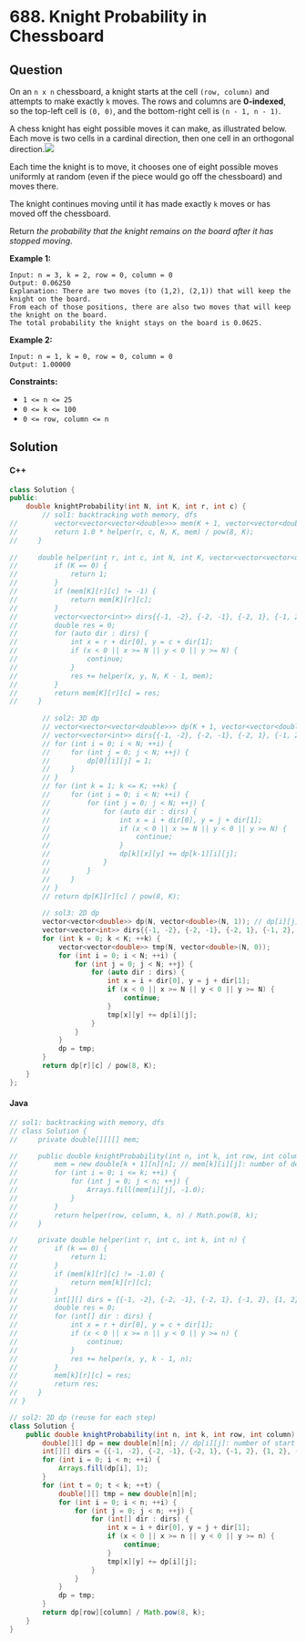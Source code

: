 # 688. Knight Probability in Chessboard

## Question

On an `n x n` chessboard, a knight starts at the cell `(row, column)` and attempts to make exactly `k` moves. The rows and columns are **0-indexed**, so the top-left cell is `(0, 0)`, and the bottom-right cell is `(n - 1, n - 1)`.

A chess knight has eight possible moves it can make, as illustrated below. Each move is two cells in a cardinal direction, then one cell in an orthogonal direction.![](https://assets.leetcode.com/uploads/2018/10/12/knight.png)

Each time the knight is to move, it chooses one of eight possible moves uniformly at random (even if the piece would go off the chessboard) and moves there.

The knight continues moving until it has made exactly `k` moves or has moved off the chessboard.

Return _the probability that the knight remains on the board after it has stopped moving_.

**Example 1:**

```
Input: n = 3, k = 2, row = 0, column = 0
Output: 0.06250
Explanation: There are two moves (to (1,2), (2,1)) that will keep the knight on the board.
From each of those positions, there are also two moves that will keep the knight on the board.
The total probability the knight stays on the board is 0.0625.
```

**Example 2:**

```
Input: n = 1, k = 0, row = 0, column = 0
Output: 1.00000
```

**Constraints:**

* `1 <= n <= 25`
* `0 <= k <= 100`
* `0 <= row, column <= n`

## Solution

#### C++

```cpp
class Solution {
public:
    double knightProbability(int N, int K, int r, int c) {
        // sol1: backtracking woth memory, dfs
//         vector<vector<vector<double>>> mem(K + 1, vector<vector<double>>(N, vector<double>(N, -1))); // mem[k][i][j]: number of destinations from (i, j) with k steps
//         return 1.0 * helper(r, c, N, K, mem) / pow(8, K);
//     }
    
//     double helper(int r, int c, int N, int K, vector<vector<vector<double>>>& mem) {
//         if (K == 0) {
//             return 1;
//         }
//         if (mem[K][r][c] != -1) {
//             return mem[K][r][c];
//         }
//         vector<vector<int>> dirs{{-1, -2}, {-2, -1}, {-2, 1}, {-1, 2}, {1, 2}, {2, 1}, {2, -1}, {1, -2}};
//         double res = 0;
//         for (auto dir : dirs) {
//             int x = r + dir[0], y = c + dir[1];
//             if (x < 0 || x >= N || y < 0 || y >= N) {
//                 continue;
//             }
//             res += helper(x, y, N, K - 1, mem);
//         }
//         return mem[K][r][c] = res;
//     }
        
        // sol2: 3D dp
        // vector<vector<vector<double>>> dp(K + 1, vector<vector<double>>(N, vector<double>(N, 0))); // dp[k][i][j]: number of start points to reach (i, j) with k steps
        // vector<vector<int>> dirs{{-1, -2}, {-2, -1}, {-2, 1}, {-1, 2}, {1, 2}, {2, 1}, {2, -1}, {1, -2}};
        // for (int i = 0; i < N; ++i) {
        //     for (int j = 0; j < N; ++j) {
        //         dp[0][i][j] = 1;
        //     }
        // }
        // for (int k = 1; k <= K; ++k) {
        //     for (int i = 0; i < N; ++i) {
        //         for (int j = 0; j < N; ++j) {
        //             for (auto dir : dirs) {
        //                 int x = i + dir[0], y = j + dir[1];
        //                 if (x < 0 || x >= N || y < 0 || y >= N) {
        //                     continue;
        //                 }
        //                 dp[k][x][y] += dp[k-1][i][j];
        //             }
        //         }
        //     }
        // }
        // return dp[K][r][c] / pow(8, K);
        
        // sol3: 2D dp
        vector<vector<double>> dp(N, vector<double>(N, 1)); // dp[i][j]: number of start points to reach (i, j) (reuse for each step)
        vector<vector<int>> dirs{{-1, -2}, {-2, -1}, {-2, 1}, {-1, 2}, {1, 2}, {2, 1}, {2, -1}, {1, -2}};
        for (int k = 0; k < K; ++k) {
            vector<vector<double>> tmp(N, vector<double>(N, 0));
            for (int i = 0; i < N; ++i) {
                for (int j = 0; j < N; ++j) {
                    for (auto dir : dirs) {
                        int x = i + dir[0], y = j + dir[1];
                        if (x < 0 || x >= N || y < 0 || y >= N) {
                            continue;
                        }
                        tmp[x][y] += dp[i][j];
                    }
                }
            }
            dp = tmp;
        }
        return dp[r][c] / pow(8, K);
    }
};
```

#### Java

```java
// sol1: backtracking with memory, dfs
// class Solution {
//     private double[][][] mem;

//     public double knightProbability(int n, int k, int row, int column) {
//         mem = new double[k + 1][n][n]; // mem[k][i][j]: number of destinations from (i, j) with k steps
//         for (int i = 0; i <= k; ++i) {
//             for (int j = 0; j < n; ++j) {
//                 Arrays.fill(mem[i][j], -1.0);
//             }
//         }
//         return helper(row, column, k, n) / Math.pow(8, k);
//     }

//     private double helper(int r, int c, int k, int n) {
//         if (k == 0) {
//             return 1;
//         }
//         if (mem[k][r][c] != -1.0) {
//             return mem[k][r][c];
//         }
//         int[][] dirs = {{-1, -2}, {-2, -1}, {-2, 1}, {-1, 2}, {1, 2}, {2, 1}, {2, -1}, {1, -2}};
//         double res = 0;
//         for (int[] dir : dirs) {
//             int x = r + dir[0], y = c + dir[1];
//             if (x < 0 || x >= n || y < 0 || y >= n) {
//                 continue;
//             }
//             res += helper(x, y, k - 1, n);
//         }
//         mem[k][r][c] = res;
//         return res;
//     }
// }

// sol2: 2D dp (reuse for each step)
class Solution {
    public double knightProbability(int n, int k, int row, int column) {
        double[][] dp = new double[n][n]; // dp[i][j]: number of start points to reach (i, j) (reuse for each step)
        int[][] dirs = {{-1, -2}, {-2, -1}, {-2, 1}, {-1, 2}, {1, 2}, {2, 1}, {2, -1}, {1, -2}};
        for (int i = 0; i < n; ++i) {
            Arrays.fill(dp[i], 1);
        }
        for (int t = 0; t < k; ++t) {
            double[][] tmp = new double[n][n];
            for (int i = 0; i < n; ++i) {
                for (int j = 0; j < n; ++j) {
                    for (int[] dir : dirs) {
                        int x = i + dir[0], y = j + dir[1];
                        if (x < 0 || x >= n || y < 0 || y >= n) {
                            continue;
                        }
                        tmp[x][y] += dp[i][j];
                    }
                }
            }
            dp = tmp;
        }
        return dp[row][column] / Math.pow(8, k);
    }
}
```
